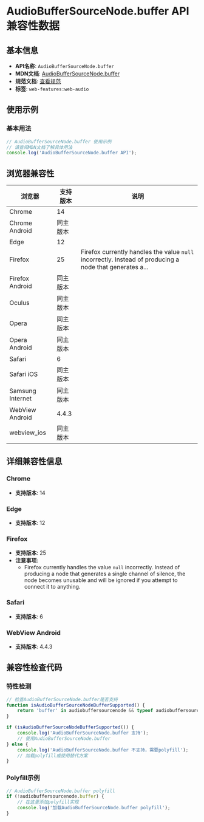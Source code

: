 # AudioBufferSourceNode.buffer API 兼容性数据

## 基本信息

- **API名称**: `AudioBufferSourceNode.buffer`
- **MDN文档**: [AudioBufferSourceNode.buffer](https://developer.mozilla.org/docs/Web/API/AudioBufferSourceNode/buffer)
- **规范文档**: [查看规范](https://webaudio.github.io/web-audio-api/#dom-audiobuffersourcenode-buffer)
- **标签**: `web-features:web-audio`

## 使用示例

### 基本用法

```javascript
// AudioBufferSourceNode.buffer 使用示例
// 请查阅MDN文档了解具体用法
console.log('AudioBufferSourceNode.buffer API');
```

## 浏览器兼容性

| 浏览器 | 支持版本 | 说明 |
|--------|----------|------|
| Chrome | 14 |  |
| Chrome Android | 同主版本 |  |
| Edge | 12 |  |
| Firefox | 25 | Firefox currently handles the value `null` incorrectly. Instead of producing a node that generates a... |
| Firefox Android | 同主版本 |  |
| Oculus | 同主版本 |  |
| Opera | 同主版本 |  |
| Opera Android | 同主版本 |  |
| Safari | 6 |  |
| Safari iOS | 同主版本 |  |
| Samsung Internet | 同主版本 |  |
| WebView Android | 4.4.3 |  |
| webview_ios | 同主版本 |  |

## 详细兼容性信息

### Chrome

- **支持版本**: 14

### Edge

- **支持版本**: 12

### Firefox

- **支持版本**: 25
- **注意事项**:
  - Firefox currently handles the value `null` incorrectly. Instead of producing a node that generates a single channel of silence, the node becomes unusable and will be ignored if you attempt to connect it to anything.

### Safari

- **支持版本**: 6

### WebView Android

- **支持版本**: 4.4.3

## 兼容性检查代码

### 特性检测

```javascript
// 检查AudioBufferSourceNode.buffer是否支持
function isAudioBufferSourceNodeBufferSupported() {
    return 'buffer' in audiobuffersourcenode && typeof audiobuffersourcenode.buffer === 'function';
}

if (isAudioBufferSourceNodeBufferSupported()) {
    console.log('AudioBufferSourceNode.buffer 支持');
    // 使用AudioBufferSourceNode.buffer
} else {
    console.log('AudioBufferSourceNode.buffer 不支持，需要polyfill');
    // 加载polyfill或使用替代方案
}
```

### Polyfill示例

```javascript
// AudioBufferSourceNode.buffer polyfill
if (!audiobuffersourcenode.buffer) {
    // 在这里添加polyfill实现
    console.log('加载AudioBufferSourceNode.buffer polyfill');
}
```

